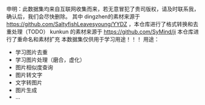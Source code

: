 申明：此数据集均来自互联网收集而来，若无意冒犯了贵司版权，请及时联系我，确认后，我们会尽快删除。
其中 dingzhen的素材来源于 https://github.com/SaltyfishLeavesyoung/YYDZ ，本仓库进行了格式转换和去重处理（TODO）
kunkun 的素材来源于 https://github.com/SyMind/ji 本仓库进行了重命名和素材扩充
本数据集仅供用于学习用途！！！
用途：
- 学习图片去重
- 学习图片处理（磨合，虚化）
- 图片相似度查询
- 图片转文字
- 文字转图片
- 图片生成
- ...